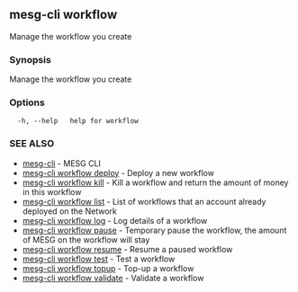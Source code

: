 ## mesg-cli workflow

Manage the workflow you create

### Synopsis

Manage the workflow you create

### Options

```
  -h, --help   help for workflow
```

### SEE ALSO

* [mesg-cli](mesg-cli.md)	 - MESG CLI
* [mesg-cli workflow deploy](mesg-cli_workflow_deploy.md)	 - Deploy a new workflow
* [mesg-cli workflow kill](mesg-cli_workflow_kill.md)	 - Kill a workflow and return the amount of money in this workflow
* [mesg-cli workflow list](mesg-cli_workflow_list.md)	 - List of workflows that an account already deployed on the Network
* [mesg-cli workflow log](mesg-cli_workflow_log.md)	 - Log details of a workflow
* [mesg-cli workflow pause](mesg-cli_workflow_pause.md)	 - Temporary pause the workflow, the amount of MESG on the workflow will stay
* [mesg-cli workflow resume](mesg-cli_workflow_resume.md)	 - Resume a paused workflow
* [mesg-cli workflow test](mesg-cli_workflow_test.md)	 - Test a workflow
* [mesg-cli workflow topup](mesg-cli_workflow_topup.md)	 - Top-up a workflow
* [mesg-cli workflow validate](mesg-cli_workflow_validate.md)	 - Validate a workflow

